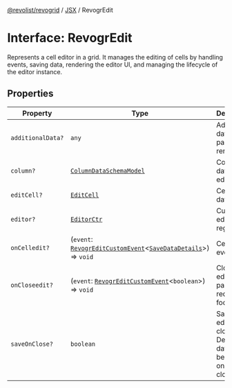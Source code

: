 [@revolist/revogrid](README.md) / [JSX](Namespace.JSX.md) / RevogrEdit

# Interface: RevogrEdit

Represents a cell editor in a grid.
It manages the editing of cells by handling events, saving data, rendering the editor UI,
and managing the lifecycle of the editor instance.

## Properties

| Property | Type | Description | Defined in |
| ------ | ------ | ------ | ------ |
| `additionalData?` | `any` | Additional data to pass to renderer | [src/components.d.ts:1646](https://github.com/revolist/revogrid/blob/0c3bb4ec80c81d5563060679540746537ed4be52/src/components.d.ts#L1646) |
| `column?` | [`ColumnDataSchemaModel`](TypeAlias.ColumnDataSchemaModel.md) | Column data for editor. | [src/components.d.ts:1650](https://github.com/revolist/revogrid/blob/0c3bb4ec80c81d5563060679540746537ed4be52/src/components.d.ts#L1650) |
| `editCell?` | [`EditCell`](TypeAlias.EditCell.md) | Cell to edit data. | [src/components.d.ts:1654](https://github.com/revolist/revogrid/blob/0c3bb4ec80c81d5563060679540746537ed4be52/src/components.d.ts#L1654) |
| `editor?` | [`EditorCtr`](TypeAlias.EditorCtr.md) | Custom editors register | [src/components.d.ts:1658](https://github.com/revolist/revogrid/blob/0c3bb4ec80c81d5563060679540746537ed4be52/src/components.d.ts#L1658) |
| `onCelledit?` | (`event`: [`RevogrEditCustomEvent`](Interface.RevogrEditCustomEvent.md)\<[`SaveDataDetails`](TypeAlias.SaveDataDetails.md)\>) => `void` | Cell edit event | [src/components.d.ts:1662](https://github.com/revolist/revogrid/blob/0c3bb4ec80c81d5563060679540746537ed4be52/src/components.d.ts#L1662) |
| `onCloseedit?` | (`event`: [`RevogrEditCustomEvent`](Interface.RevogrEditCustomEvent.md)\<`boolean`\>) => `void` | Close editor event pass true if requires focus next | [src/components.d.ts:1666](https://github.com/revolist/revogrid/blob/0c3bb4ec80c81d5563060679540746537ed4be52/src/components.d.ts#L1666) |
| `saveOnClose?` | `boolean` | Save on editor close. Defines if data should be saved on editor close. | [src/components.d.ts:1670](https://github.com/revolist/revogrid/blob/0c3bb4ec80c81d5563060679540746537ed4be52/src/components.d.ts#L1670) |
